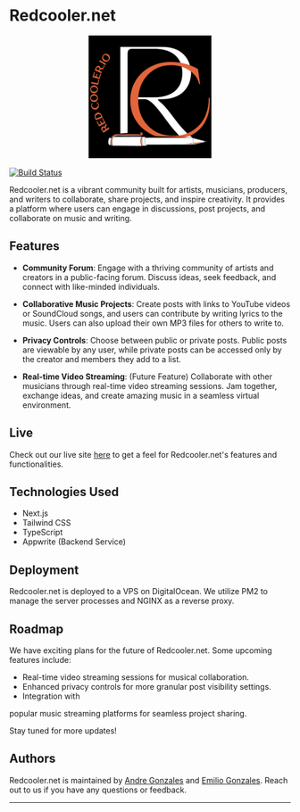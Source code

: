 # Redcooler.net

<p align='center'>
  <img src='./public/rc-logo-black-bg.png' width='220' >
</p>

[![Build Status](https://img.shields.io/badge/build-passing-brightgreen.svg)](https://redcooler.net)

Redcooler.net is a vibrant community built for artists, musicians, producers, and writers to collaborate, share projects, and inspire creativity. It provides a platform where users can engage in discussions, post projects, and collaborate on music and writing.

## Features

- **Community Forum**: Engage with a thriving community of artists and creators in a public-facing forum. Discuss ideas, seek feedback, and connect with like-minded individuals.

- **Collaborative Music Projects**: Create posts with links to YouTube videos or SoundCloud songs, and users can contribute by writing lyrics to the music. Users can also upload their own MP3 files for others to write to.

- **Privacy Controls**: Choose between public or private posts. Public posts are viewable by any user, while private posts can be accessed only by the creator and members they add to a list.

- **Real-time Video Streaming**: (Future Feature) Collaborate with other musicians through real-time video streaming sessions. Jam together, exchange ideas, and create amazing music in a seamless virtual environment.

## Live

Check out our live site [here](https://redcooler.net/) to get a feel for Redcooler.net's features and functionalities.

## Technologies Used

- Next.js
- Tailwind CSS
- TypeScript
- Appwrite (Backend Service)

## Deployment

Redcooler.net is deployed to a VPS on DigitalOcean. We utilize PM2 to manage the server processes and NGINX as a reverse proxy.

## Roadmap

We have exciting plans for the future of Redcooler.net. Some upcoming features include:

- Real-time video streaming sessions for musical collaboration.
- Enhanced privacy controls for more granular post visibility settings.
- Integration with

popular music streaming platforms for seamless project sharing.

Stay tuned for more updates!

## Authors

Redcooler.net is maintained by [Andre Gonzales](https://github.com/gibstock) and [Emilio Gonzales](https://github.com/EmilioG1). Reach out to us if you have any questions or feedback.

---
